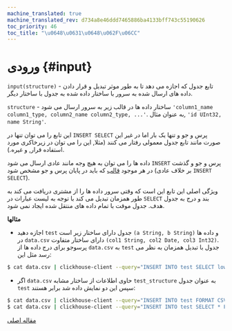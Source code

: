 ```yaml
---
machine_translated: true
machine_translated_rev: d734a8e46ddd7465886ba4133bff743c55190626
toc_priority: 46
toc_title: "\u0648\u0631\u0648\u062F\u06CC"
---
```


# ورودی {#input}

`input(structure)` - تابع جدول که اجازه می دهد تا به طور موثر تبدیل و قرار دادن داده های ارسال شده به
سرور با ساختار داده شده به جدول با ساختار دیگر.

`structure` - ساختار داده ها در قالب زیر به سرور ارسال می شود `'column1_name column1_type, column2_name column2_type, ...'`.
به عنوان مثال, `'id UInt32, name String'`.

این تابع را می توان تنها در `INSERT SELECT` پرس و جو و تنها یک بار اما در غیر این صورت مانند تابع جدول معمولی رفتار می کنند
(مثلا, این را می توان در زیرخاکری مورد استفاده قرار, و غیره.).

داده ها را می توان به هیچ وجه مانند عادی ارسال می شود `INSERT` پرس و جو و گذشت در هر موجود [قالب](../../interfaces/formats.md#formats)
که باید در پایان پرس و جو مشخص شود (بر خلاف عادی `INSERT SELECT`).

ویژگی اصلی این تابع این است که وقتی سرور داده ها را از مشتری دریافت می کند به طور همزمان تبدیل می کند
با توجه به لیست عبارات در `SELECT` بند و درج به جدول هدف. جدول موقت
با تمام داده های منتقل شده ایجاد نمی شود.

**مثالها**

-   اجازه دهید `test` جدول دارای ساختار زیر است `(a String, b String)`
    و داده ها در `data.csv` دارای ساختار متفاوت `(col1 String, col2 Date, col3 Int32)`. پرسوجو برای درج
    داده ها از `data.csv` به `test` جدول با تبدیل همزمان به نظر می رسد مثل این:

<!-- -->

``` bash
$ cat data.csv | clickhouse-client --query="INSERT INTO test SELECT lower(col1), col3 * col3 FROM input('col1 String, col2 Date, col3 Int32') FORMAT CSV";
```

-   اگر `data.csv` حاوی اطلاعات از ساختار مشابه `test_structure` به عنوان جدول `test` سپس این دو نمایش داده شد برابر هستند:

<!-- -->

``` bash
$ cat data.csv | clickhouse-client --query="INSERT INTO test FORMAT CSV"
$ cat data.csv | clickhouse-client --query="INSERT INTO test SELECT * FROM input('test_structure') FORMAT CSV"
```

[مقاله اصلی](https://clickhouse.tech/docs/en/query_language/table_functions/input/) <!--hide-->
